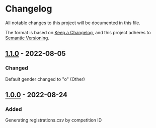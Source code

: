 # Changelog
All notable changes to this project will be documented in this file.

The format is based on [Keep a Changelog](https://keepachangelog.com/en/1.0.0/),
and this project adheres to [Semantic Versioning](https://semver.org/spec/v2.0.0.html).

## [1.1.0](https://github.com/TimWCA/RegistrationsCSVGenerator/releases/tag/v1.1.0) - 2022-08-05
### Changed
Default gender changed to "o" (Other)

## [1.0.0](https://github.com/TimWCA/RegistrationsCSVGenerator/releases/tag/v1.0.0) - 2022-08-24
### Added
Generating registrations.csv by competition ID

